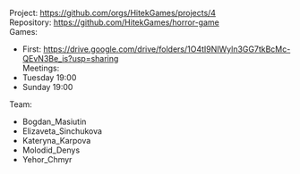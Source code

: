 Project: https://github.com/orgs/HitekGames/projects/4   
Repository: https://github.com/HitekGames/horror-game   
Games:  
 - First: https://drive.google.com/drive/folders/1O4tI9NIWyln3GG7tkBcMc-QEvN3Be_is?usp=sharing  
Meetings:  
- Tuesday 19:00  
- Sunday 19:00  

Team:  
- Bogdan_Masiutin  
- Elizaveta_Sinchukova  
- Kateryna_Karpova  
- Molodid_Denys  
- Yehor_Chmyr  